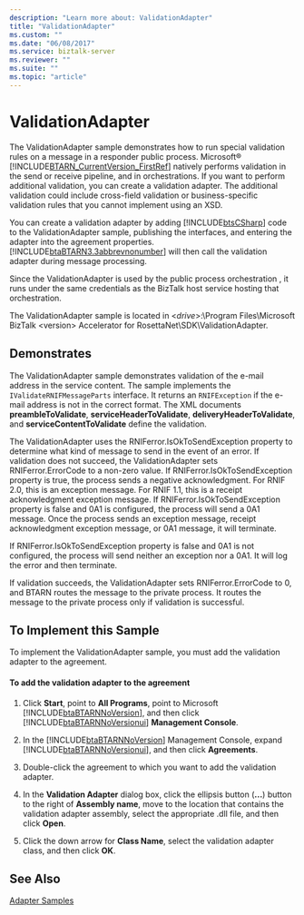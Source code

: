 ```yaml
---
description: "Learn more about: ValidationAdapter"
title: "ValidationAdapter"
ms.custom: ""
ms.date: "06/08/2017"
ms.service: biztalk-server
ms.reviewer: ""
ms.suite: ""
ms.topic: "article"
---
```

# ValidationAdapter
The ValidationAdapter sample demonstrates how to run special validation rules on a message in a responder public process. Microsoft® [!INCLUDE[BTARN_CurrentVersion_FirstRef](../../includes/btarn-currentversion-firstref-md.md)] natively performs validation in the send or receive pipeline, and in orchestrations. If you want to perform additional validation, you can create a validation adapter. The additional validation could include cross-field validation or business-specific validation rules that you cannot implement using an XSD.  
  
 You can create a validation adapter by adding [!INCLUDE[btsCSharp](../../includes/btscsharp-md.md)] code to the ValidationAdapter sample, publishing the interfaces, and entering the adapter into the agreement properties. [!INCLUDE[btaBTARN3.3abbrevnonumber](../../includes/btabtarn3-3abbrevnonumber-md.md)] will then call the validation adapter during message processing.  
  
 Since the ValidationAdapter is used by the public process orchestration , it runs under the same credentials as the BizTalk host service hosting that orchestration.  
  
 The ValidationAdapter sample is located in \<*drive*\>:\Program Files\\Microsoft  BizTalk \<version\> Accelerator for RosettaNet\SDK\ValidationAdapter.  
  
## Demonstrates  
 The ValidationAdapter sample demonstrates validation of the e-mail address in the service content. The sample implements the `IValidateRNIFMessageParts` interface. It returns an `RNIFException` if the e-mail address is not in the correct format. The XML documents **preambleToValidate**, **serviceHeaderToValidate**, **deliveryHeaderToValidate**, and **serviceContentToValidate** define the validation.  
  
 The ValidationAdapter uses the RNIFerror.IsOkToSendException property to determine what kind of message to send in the event of an error. If validation does not succeed, the ValidationAdapter sets RNIFerror.ErrorCode to a non-zero value. If RNIFerror.IsOkToSendException property is true, the process sends a negative acknowledgment. For RNIF 2.0, this is an exception message. For RNIF 1.1, this is a receipt acknowledgment exception message. If RNIFerror.IsOkToSendException property is false and 0A1 is configured, the process will send a 0A1 message. Once the process sends an exception message, receipt acknowledgment exception message, or 0A1 message, it will terminate.  
  
 If RNIFerror.IsOkToSendException property is false and 0A1 is not configured, the process will send neither an exception nor a 0A1. It will log the error and then terminate.  
  
 If validation succeeds, the ValidationAdapter sets RNIFerror.ErrorCode to 0, and BTARN routes the message to the private process. It routes the message to the private process only if validation is successful.  
  
## To Implement this Sample  
 To implement the ValidationAdapter sample, you must add the validation adapter to the agreement.  
  
#### To add the validation adapter to the agreement  
  
1. Click **Start**, point to **All Programs**, point to Microsoft [!INCLUDE[btaBTARNNoVersion](../../includes/btabtarnnoversion-md.md)], and then click [!INCLUDE[btaBTARNNoVersionui](../../includes/btabtarnnoversionui-md.md)] **Management Console**.  
  
2. In the [!INCLUDE[btaBTARNNoVersion](../../includes/btabtarnnoversion-md.md)] Management Console, expand [!INCLUDE[btaBTARNNoVersionui](../../includes/btabtarnnoversionui-md.md)], and then click **Agreements**.  
  
3. Double-click the agreement to which you want to add the validation adapter.  
  
4. In the **Validation Adapter** dialog box, click the ellipsis button (**...**) button to the right of **Assembly name**, move to the location that contains the validation adapter assembly, select the appropriate .dll file, and then click **Open**.  
  
5. Click the down arrow for **Class Name**, select the validation adapter class, and then click **OK**.  
  
## See Also  
 [Adapter Samples](../../adapters-and-accelerators/accelerator-rosettanet/adapter-samples.md)
